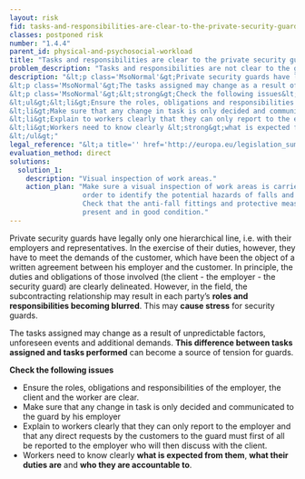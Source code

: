 ```yaml
---
layout: risk
fid: tasks-and-responsibilities-are-clear-to-the-private-security-guards
classes: postponed risk
number: "1.4.4"
parent_id: physical-and-psychosocial-workload
title: "Tasks and responsibilities are clear to the private security guards."
problem_description: "Tasks and responsibilities are not clear to the guards."
description: "&lt;p class='MsoNormal'&gt;Private security guards have legally only one hierarchical line, i.e. with their employers and representatives. In the exercise of their duties, however, they have to meet the demands of the customer, which have been the object of a written agreement between his employer and the customer. In principle, the duties and obligations of those involved (the client - the employer - the security guard) are clearly delineated. However, in the field, the subcontracting relationship may result in each party’s &lt;strong&gt;roles and responsibilities becoming blurred&lt;/strong&gt;. This may &lt;strong&gt;cause stress&lt;/strong&gt; for security guards. &lt;/p&gt;&amp;#13;
&lt;p class='MsoNormal'&gt;The tasks assigned may change as a result of unpredictable factors, unforeseen events and additional demands. &lt;strong&gt;This difference between tasks assigned and tasks performed&lt;/strong&gt; can become a source of tension for guards.&lt;/p&gt;&amp;#13;
&lt;p class='MsoNormal'&gt;&lt;strong&gt;Check the following issues&lt;/strong&gt;&lt;/p&gt;&amp;#13;
&lt;ul&gt;&lt;li&gt;Ensure the roles, obligations and responsibilities of the employer, the client and the worker are clear. &lt;/li&gt;&amp;#13;
&lt;li&gt;Make sure that any change in task is only decided and communicated to the guard by his employer&lt;/li&gt;&amp;#13;
&lt;li&gt;Explain to workers clearly that they can only report to the employer and that any direct requests by the customers to the guard must first of all be reported to the employer who will then discuss with the client.&lt;/li&gt;&amp;#13;
&lt;li&gt;Workers need to know clearly &lt;strong&gt;what is expected from them&lt;/strong&gt;, &lt;strong&gt;what their duties are&lt;/strong&gt; and &lt;strong&gt;who they are accountable to&lt;/strong&gt;.&lt;/li&gt;&amp;#13;
&lt;/ul&gt;"
legal_reference: "&lt;a title='' href='http://europa.eu/legislation_summaries/employment_and_social_policy/health_hygiene_safety_at_work/c11113_en.htm' rel='nofollow' target='_blank'&gt;89/391/CEE Implementing measures to improve the health and safety of workers (framework directive).&lt;/a&gt;"
evaluation_method: direct
solutions:
  solution_1:
    description: "Visual inspection of work areas."
    action_plan: "Make sure a visual inspection of work areas is carried out in
                  order to identify the potential hazards of falls and slips.
                  Check that the anti-fall fittings and protective measures are
                  present and in good condition."
---
```

Private security guards have legally only one hierarchical line, i.e. with
their employers and representatives. In the exercise of their duties, however,
they have to meet the demands of the customer, which have been the object of a
written agreement between his employer and the customer. In principle, the
duties and obligations of those involved (the client - the employer - the
security guard) are clearly delineated. However, in the field, the
subcontracting relationship may result in each party’s **roles and
responsibilities becoming blurred**. This may **cause stress** for security
guards.

The tasks assigned may change as a result of unpredictable factors, unforeseen
events and additional demands. **This difference between tasks assigned and
tasks performed** can become a source of tension for guards.

**Check the following issues**

  * Ensure the roles, obligations and responsibilities of the employer, the client and the worker are clear. 
  * Make sure that any change in task is only decided and communicated to the guard by his employer
  * Explain to workers clearly that they can only report to the employer and that any direct requests by the customers to the guard must first of all be reported to the employer who will then discuss with the client.
  * Workers need to know clearly **what is expected from them**, **what their duties are** and **who they are accountable to**.


